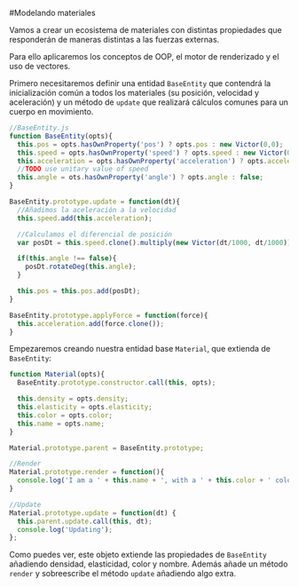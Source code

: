 #Modelando materiales

Vamos a crear un ecosistema de materiales con distintas propiedades que responderán de maneras distintas a las fuerzas externas.

Para ello aplicaremos los conceptos de OOP, el motor de renderizado y el uso de vectores.

Primero necesitaremos definir una entidad `BaseEntity` que contendrá la inicialización común a todos los materiales (su posición, velocidad y aceleración) y un método de `update` que realizará cálculos comunes para un cuerpo en movimiento.

```javascript
//BaseEntity.js
function BaseEntity(opts){
  this.pos = opts.hasOwnProperty('pos') ? opts.pos : new Victor(0,0);
  this.speed = opts.hasOwnProperty('speed') ? opts.speed : new Victor(0,0);
  this.acceleration = opts.hasOwnProperty('acceleration') ? opts.acceleration : new Victor(0,0);
  //TODO use unitary value of speed 
  this.angle = ots.hasOwnProperty('angle') ? opts.angle : false;
}

BaseEntity.prototype.update = function(dt){
  //Añadimos la aceleración a la velocidad
  this.speed.add(this.acceleration);

  //Calculamos el diferencial de posición 
  var posDt = this.speed.clone().multiply(new Victor(dt/1000, dt/1000));

  if(this.angle !== false){
    posDt.rotateDeg(this.angle);
  }

  this.pos = this.pos.add(posDt);
}

BaseEntity.prototype.applyForce = function(force){
  this.acceleration.add(force.clone());
}
```

Empezaremos creando nuestra entidad base `Material`, que extienda de `BaseEntity`:

```javascript
function Material(opts){
  BaseEntity.prototype.constructor.call(this, opts);

  this.density = opts.density;
  this.elasticity = opts.elasticity;
  this.color = opts.color;
  this.name = opts.name;
}

Material.prototype.parent = BaseEntity.prototype;

//Render
Material.prototype.render = function(){
  console.log('I am a ' + this.name + ', with a ' + this.color + ' color');
}

//Update
Material.prototype.update = function(dt) {
  this.parent.update.call(this, dt);
  console.log('Updating');
};

```

Como puedes ver, este objeto extiende las propiedades de `BaseEntity` añadiendo densidad, elasticidad, color y nombre. Además añade un método `render` y sobreescribe el método `update` añadiendo algo extra.
